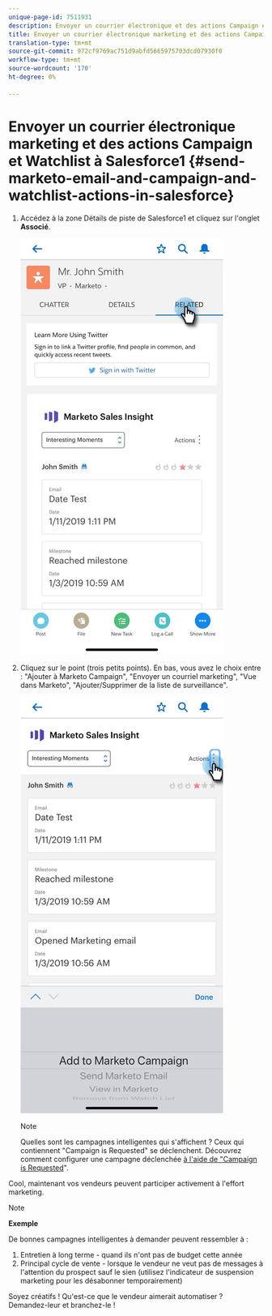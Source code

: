 ```yaml
---
unique-page-id: 7511931
description: Envoyer un courrier électronique et des actions Campaign et Watchlist à Marketo dans Salesforce1 - Marketo Docs - Documentation du produit
title: Envoyer un courrier électronique marketing et des actions Campaign et Watchlist dans Salesforce1
translation-type: tm+mt
source-git-commit: 972cf9769ac751d9abfd5665975703dcd07930f0
workflow-type: tm+mt
source-wordcount: '170'
ht-degree: 0%

---
```



# Envoyer un courrier électronique marketing et des actions Campaign et Watchlist à Salesforce1 {#send-marketo-email-and-campaign-and-watchlist-actions-in-salesforce}

1. Accédez à la zone Détails de piste de Salesforce1 et cliquez sur l&#39;onglet **Associé**.

   ![](assets/one-1.png)

1. Cliquez sur le point (trois petits points). En bas, vous avez le choix entre : &quot;Ajouter à Marketo Campaign&quot;, &quot;Envoyer un courriel marketing&quot;, &quot;Vue dans Marketo&quot;, &quot;Ajouter/Supprimer de la liste de surveillance&quot;.

   ![](assets/two-1.png)

   >[!NOTE]
   >
   >Quelles sont les campagnes intelligentes qui s&#39;affichent ? Ceux qui contiennent &quot;Campaign is Requested&quot; se déclenchent. Découvrez comment configurer une campagne déclenchée [à l&#39;aide de &quot;Campaign is Requested](/help/marketo/product-docs/core-marketo-concepts/smart-campaigns/flow-actions/request-campaign.md)&quot;.

Cool, maintenant vos vendeurs peuvent participer activement à l&#39;effort marketing.

>[!NOTE]
>
>**Exemple**
>
>De bonnes campagnes intelligentes à demander peuvent ressembler à :
>
>1. Entretien à long terme - quand ils n&#39;ont pas de budget cette année
>1. Principal cycle de vente - lorsque le vendeur ne veut pas de messages à l&#39;attention du prospect sauf le sien (utilisez l&#39;indicateur de suspension marketing pour les désabonner temporairement)

>
>
Soyez créatifs ! Qu&#39;est-ce que le vendeur aimerait automatiser ? Demandez-leur et branchez-le !
